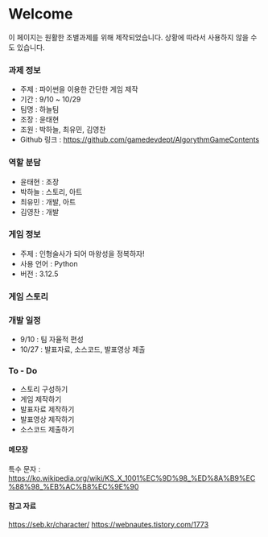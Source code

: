 # Welcome

이 페이지는 원활한 조별과제를 위해 제작되었습니다.
상황에 따라서 사용하지 않을 수도 있습니다.

### 과제 정보

- 주제 : 파이썬을 이용한 간단한 게임 제작
- 기간 : 9/10 ~ 10/29
- 팀명 : 하늘팀
- 조장 : 윤태현
- 조원 : 박하늘, 최유민, 김영찬
- Github 링크 : https://github.com/gamedevdept/AlgorythmGameContents

### 역할 분담

- 윤태현 : 조장
- 박하늘 : 스토리, 아트
- 최유민 : 개발, 아트
- 김영찬 : 개발

### 게임 정보

- 주제 : 인형술사가 되어 마왕성을 정복하자!
- 사용 언어 : Python
- 버전 : 3.12.5

### 게임 스토리

### 개발 일정

- 9/10 : 팀 자율적 편성
- 10/27 : 발표자료, 소스코드, 발표영상 제출


### To - Do

- 스토리 구성하기
- 게임 제작하기
- 발표자료 제작하기
- 발표영상 제작하기
- 소스코드 제출하기

#### 메모장

특수 문자 : https://ko.wikipedia.org/wiki/KS_X_1001%EC%9D%98_%ED%8A%B9%EC%88%98_%EB%AC%B8%EC%9E%90

#### 참고 자료

https://seb.kr/character/
https://webnautes.tistory.com/1773
